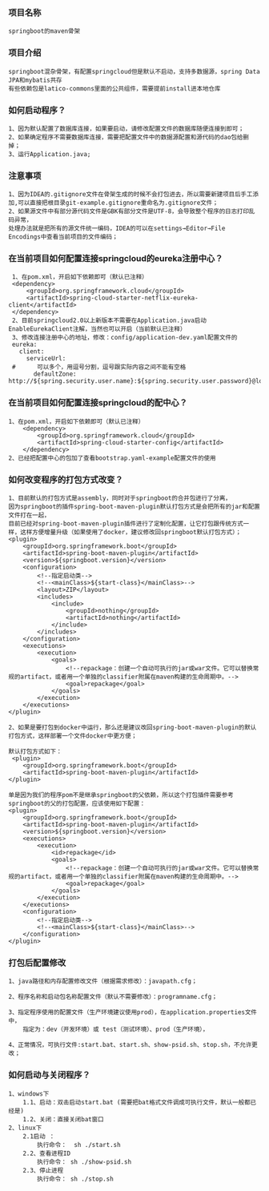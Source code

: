 ### 项目名称
    springboot的maven骨架
    
### 项目介绍 
    springboot混杂骨架，有配置springcloud但是默认不启动，支持多数据源，spring Data JPA和mybatis共存
    有些依赖包是latico-commons里面的公共组件，需要提前install进本地仓库

### 如何启动程序？
    1、因为默认配置了数据库连接，如果要启动，请修改配置文件的数据库随便连接到即可；
    2、如果确定程序不需要数据库连接，需要把配置文件中的数据源配置和源代码的dao包给删掉；
    3、运行Application.java;

### 注意事项
    1、因为IDEA的.gitignore文件在骨架生成的时候不会打包进去，所以需要新建项目后手工添加,可以直接把根目录git-example.gitignore重命名为.gitignore文件；
    2、如果源文件中有部分源代码文件是GBK有部分文件是UTF-8，会导致整个程序的日志打印乱码异常，
    处理办法就是把所有的源文件统一编码，IDEA的可以在settings→Editor→File Encodings中查看当前项目的文件编码；

### 在当前项目如何配置连接springcloud的eureka注册中心？
     1、在pom.xml，开启如下依赖即可（默认已注释）
     <dependency>
         <groupId>org.springframework.cloud</groupId>
         <artifactId>spring-cloud-starter-netflix-eureka-client</artifactId>
     </dependency>
     2、目前springcloud2.0以上新版本不需要在Application.java启动EnableEurekaClient注解，当然也可以开启（当前默认已注释）
     3、修改连接注册中心的地址，修改：config/application-dev.yaml配置文件的
     eureka:
       client:
         serviceUrl:
     #      可以多个，用逗号分割，逗号跟实际内容之间不能有空格
           defaultZone: http://${spring.security.user.name}:${spring.security.user.password}@localhost:8000/eureka/
     

### 在当前项目如何配置连接springcloud的配中心？   
    1、在pom.xml，开启如下依赖即可（默认已注释）
        <dependency>
            <groupId>org.springframework.cloud</groupId>
            <artifactId>spring-cloud-starter-config</artifactId>
        </dependency>
    2、已经把配置中心的包加了查看bootstrap.yaml-example配置文件的使用    

### 如何改变程序的打包方式改变？
    1、目前默认的打包方式是assembly，同时对于springboot的合并包进行了分离，
    因为springboot的插件spring-boot-maven-plugin默认打包方式是会把所有的jar和配置文件打在一起，
    目前已经对spring-boot-maven-plugin插件进行了定制化配置，让它打包跟传统方式一样，这样方便增量升级（如果使用了docker，建议修改回springboot默认打包方式）；
    <plugin>
        <groupId>org.springframework.boot</groupId>
        <artifactId>spring-boot-maven-plugin</artifactId>
        <version>${springboot.version}</version>
        <configuration>
            <!--指定启动类-->
            <!--<mainClass>${start-class}</mainClass>-->
            <layout>ZIP</layout>
            <includes>
                <include>
                    <groupId>nothing</groupId>
                    <artifactId>nothing</artifactId>
                </include>
            </includes>
        </configuration>
        <executions>
            <execution>
                <goals>
                    <!--repackage：创建一个自动可执行的jar或war文件。它可以替换常规的artifact，或者用一个单独的classifier附属在maven构建的生命周期中。-->
                    <goal>repackage</goal>
                </goals>
            </execution>
        </executions>
    </plugin>
    
    2、如果是要打包到docker中运行，那么还是建议改回spring-boot-maven-plugin的默认打包方式，这样部署一个文件docker中更方便；
    
    默认打包方式如下：
     <plugin>
        <groupId>org.springframework.boot</groupId>
        <artifactId>spring-boot-maven-plugin</artifactId>
    </plugin>

    单是因为我们的程序pom不是继承springboot的父依赖，所以这个打包插件需要参考springboot的父的打包配置，应该使用如下配置：
    <plugin>
        <groupId>org.springframework.boot</groupId>
        <artifactId>spring-boot-maven-plugin</artifactId>
        <version>${springboot.version}</version>
        <executions>
            <execution>
                <id>repackage</id>
                <goals>
                    <!--repackage：创建一个自动可执行的jar或war文件。它可以替换常规的artifact，或者用一个单独的classifier附属在maven构建的生命周期中。-->
                    <goal>repackage</goal>
                </goals>
            </execution>
        </executions>
        <configuration>
            <!--指定启动类-->
            <!--<mainClass>${start-class}</mainClass>-->
        </configuration>
    </plugin>
      
### 打包后配置修改
    1、java路径和内存配置修改文件（根据需求修改）：javapath.cfg；
    
    2、程序名称和启动包名称配置文件（默认不需要修改）：programname.cfg；
    
    3、指定程序使用的配置文件（生产环境建议使用prod），在application.properties文件中，
        指定为：dev（开发环境）或 test（测试环境）、prod（生产环境），
    
    4、正常情况，可执行文件:start.bat、start.sh、show-psid.sh、stop.sh，不允许更改；

### 如何启动与关闭程序？
    1、windows下
        1.1、启动：双击启动start.bat (需要把bat格式文件调成可执行文件，默认一般都已经是)
        1.2、关闭：直接关闭bat窗口
    2、linux下
        2.1启动 ：
            执行命令：  sh ./start.sh
        2.2、查看进程ID
            执行命令： sh ./show-psid.sh
        2.3、停止进程
            执行命令： sh ./stop.sh    